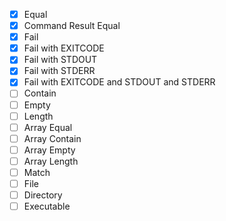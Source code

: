 - [x] Equal
- [x] Command Result Equal
- [x] Fail
- [x] Fail with EXITCODE
- [x] Fail with STDOUT
- [x] Fail with STDERR
- [x] Fail with EXITCODE and STDOUT and STDERR
- [ ] Contain
- [ ] Empty
- [ ] Length
- [ ] Array Equal
- [ ] Array Contain
- [ ] Array Empty
- [ ] Array Length
- [ ] Match
- [ ] File
- [ ] Directory
- [ ] Executable